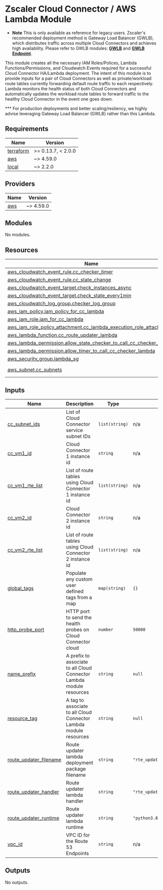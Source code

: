 # Zscaler Cloud Connector / AWS Lambda Module

- **Note** This is only available as reference for legacy users. Zscaler's recommended deployment method is Gateway Load Balancer (GWLB), which distributes traffic across multiple Cloud Connectors and achieves high availability. Please refer to GWLB modules: [**GWLB**](../terraform-zscc-gwlb-aws) and [**GWLB Endpoint**](../terraform-zscc-gwlbendpoint-aws).

This module creates all the necessary IAM Roles/Polices, Lambda Functions/Permissions, and Cloudwatch Events required for a successful Cloud Connector HA/Lambda deployment. The intent of this module is to provide inputs for a pair of Cloud Connectors as well as private/workload route tables currently forwarding default route traffic to each respectively. Lambda monitors the health status of both Cloud Connectors and automatically updates the workload route tables to forward traffic to the healthy Cloud Connector in the event one goes down.<br> 

*** For production deployments and better scaling/resliency, we highly advise leveraging Gateway Load Balancer (GWLB) rather than this Lambda.

<!-- BEGINNING OF PRE-COMMIT-TERRAFORM DOCS HOOK -->
## Requirements

| Name | Version |
|------|---------|
| <a name="requirement_terraform"></a> [terraform](#requirement\_terraform) | >= 0.13.7, < 2.0.0 |
| <a name="requirement_aws"></a> [aws](#requirement\_aws) | ~> 4.59.0 |
| <a name="requirement_local"></a> [local](#requirement\_local) | ~> 2.2.0 |

## Providers

| Name | Version |
|------|---------|
| <a name="provider_aws"></a> [aws](#provider\_aws) | ~> 4.59.0 |

## Modules

No modules.

## Resources

| Name | Type |
|------|------|
| [aws_cloudwatch_event_rule.cc_checker_timer](https://registry.terraform.io/providers/hashicorp/aws/latest/docs/resources/cloudwatch_event_rule) | resource |
| [aws_cloudwatch_event_rule.cc_state_change](https://registry.terraform.io/providers/hashicorp/aws/latest/docs/resources/cloudwatch_event_rule) | resource |
| [aws_cloudwatch_event_target.check_instances_async](https://registry.terraform.io/providers/hashicorp/aws/latest/docs/resources/cloudwatch_event_target) | resource |
| [aws_cloudwatch_event_target.check_state_every1min](https://registry.terraform.io/providers/hashicorp/aws/latest/docs/resources/cloudwatch_event_target) | resource |
| [aws_cloudwatch_log_group.checker_log_group](https://registry.terraform.io/providers/hashicorp/aws/latest/docs/resources/cloudwatch_log_group) | resource |
| [aws_iam_policy.iam_policy_for_cc_lambda](https://registry.terraform.io/providers/hashicorp/aws/latest/docs/resources/iam_policy) | resource |
| [aws_iam_role.iam_for_cc_lambda](https://registry.terraform.io/providers/hashicorp/aws/latest/docs/resources/iam_role) | resource |
| [aws_iam_role_policy_attachment.cc_lambda_execution_role_attachment](https://registry.terraform.io/providers/hashicorp/aws/latest/docs/resources/iam_role_policy_attachment) | resource |
| [aws_lambda_function.cc_route_updater_lambda](https://registry.terraform.io/providers/hashicorp/aws/latest/docs/resources/lambda_function) | resource |
| [aws_lambda_permission.allow_state_checker_to_call_cc_checker_lambda](https://registry.terraform.io/providers/hashicorp/aws/latest/docs/resources/lambda_permission) | resource |
| [aws_lambda_permission.allow_timer_to_call_cc_checker_lambda](https://registry.terraform.io/providers/hashicorp/aws/latest/docs/resources/lambda_permission) | resource |
| [aws_security_group.lambda_sg](https://registry.terraform.io/providers/hashicorp/aws/latest/docs/resources/security_group) | resource |
| [aws_subnet.cc_subnets](https://registry.terraform.io/providers/hashicorp/aws/latest/docs/data-sources/subnet) | data source |

## Inputs

| Name | Description | Type | Default | Required |
|------|-------------|------|---------|:--------:|
| <a name="input_cc_subnet_ids"></a> [cc\_subnet\_ids](#input\_cc\_subnet\_ids) | List of Cloud Connector service subnet IDs | `list(string)` | n/a | yes |
| <a name="input_cc_vm1_id"></a> [cc\_vm1\_id](#input\_cc\_vm1\_id) | Cloud Connector 1 instance id | `string` | n/a | yes |
| <a name="input_cc_vm1_rte_list"></a> [cc\_vm1\_rte\_list](#input\_cc\_vm1\_rte\_list) | List of route tables using Cloud Connector 1 instance id | `list(string)` | n/a | yes |
| <a name="input_cc_vm2_id"></a> [cc\_vm2\_id](#input\_cc\_vm2\_id) | Cloud Connector 2 instance id | `string` | n/a | yes |
| <a name="input_cc_vm2_rte_list"></a> [cc\_vm2\_rte\_list](#input\_cc\_vm2\_rte\_list) | List of route tables using Cloud Connector 2 instance id | `list(string)` | n/a | yes |
| <a name="input_global_tags"></a> [global\_tags](#input\_global\_tags) | Populate any custom user defined tags from a map | `map(string)` | `{}` | no |
| <a name="input_http_probe_port"></a> [http\_probe\_port](#input\_http\_probe\_port) | HTTP port to send the health probes on Cloud Connector cloud | `number` | `50000` | no |
| <a name="input_name_prefix"></a> [name\_prefix](#input\_name\_prefix) | A prefix to associate to all Cloud Connector Lambda module resources | `string` | `null` | no |
| <a name="input_resource_tag"></a> [resource\_tag](#input\_resource\_tag) | A tag to associate to all Cloud Connector Lambda module resources | `string` | `null` | no |
| <a name="input_route_updater_filename"></a> [route\_updater\_filename](#input\_route\_updater\_filename) | Route updater lambda deployment package filename | `string` | `"rte_updater_lambda.py.zip"` | no |
| <a name="input_route_updater_handler"></a> [route\_updater\_handler](#input\_route\_updater\_handler) | Route updater lambda handler | `string` | `"rte_updater_lambda.lambda_handler"` | no |
| <a name="input_route_updater_runtime"></a> [route\_updater\_runtime](#input\_route\_updater\_runtime) | Route updater lambda runtime | `string` | `"python3.8"` | no |
| <a name="input_vpc_id"></a> [vpc\_id](#input\_vpc\_id) | VPC ID for the Route 53 Endpoints | `string` | n/a | yes |

## Outputs

No outputs.
<!-- END OF PRE-COMMIT-TERRAFORM DOCS HOOK -->
